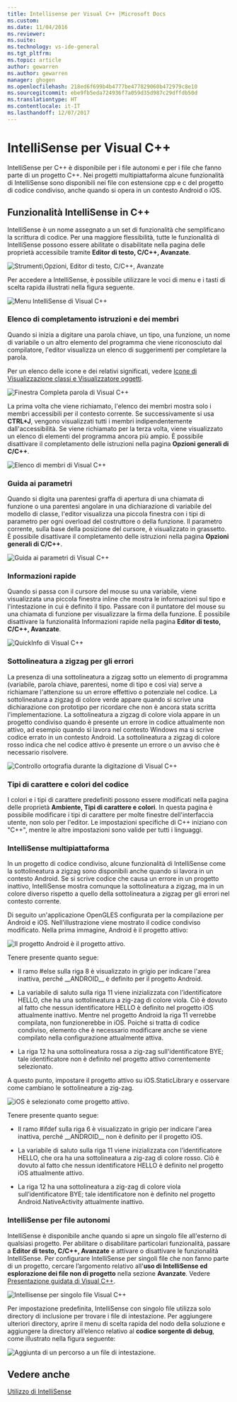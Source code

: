 ```yaml
---
title: Intellisense per Visual C++ |Microsoft Docs
ms.custom: 
ms.date: 11/04/2016
ms.reviewer: 
ms.suite: 
ms.technology: vs-ide-general
ms.tgt_pltfrm: 
ms.topic: article
author: gewarren
ms.author: gewarren
manager: ghogen
ms.openlocfilehash: 218ed6f699b4b4777be477829060b472979c8e10
ms.sourcegitcommit: ebe9fb5eda724936f7a059d35d987c29dffdb50d
ms.translationtype: HT
ms.contentlocale: it-IT
ms.lasthandoff: 12/07/2017
---
```

# <a name="visual-c-intellisense"></a>IntelliSense per Visual C++

IntelliSense per C++ è disponibile per i file autonomi e per i file che fanno parte di un progetto C++. Nei progetti multipiattaforma alcune funzionalità di IntelliSense sono disponibili nei file con estensione cpp e c del progetto di codice condiviso, anche quando si opera in un contesto Android o iOS.

## <a name="intellisense-features-in-c"></a>Funzionalità IntelliSense in C++

IntelliSense è un nome assegnato a un set di funzionalità che semplificano la scrittura di codice. Per una maggiore flessibilità, tutte le funzionalità di IntelliSense possono essere abilitate o disabilitate nella pagina delle proprietà accessibile tramite **Editor di testo, C/C++, Avanzate**.

![Strumenti,Opzioni, Editor di testo, C&#47;C&#43;&#43;, Avanzate](../ide/media/sintellisensecpptoolsoptions.PNG "sIntelliSenseCppToolsOptions")

Per accedere a IntelliSense, è possibile utilizzare le voci di menu e i tasti di scelta rapida illustrati nella figura seguente.

![Menu IntelliSense di Visual C&#43;&#43;](../ide/media/vs2015_cpp_intellisense_menu.png "vs2015_cpp_intellisense_menu")

### <a name="statement-completion-and-member-list"></a>Elenco di completamento istruzioni e dei membri

Quando si inizia a digitare una parola chiave, un tipo, una funzione, un nome di variabile o un altro elemento del programma che viene riconosciuto dal compilatore, l'editor visualizza un elenco di suggerimenti per completare la parola.

Per un elenco delle icone e dei relativi significati, vedere [Icone di Visualizzazione classi e Visualizzatore oggetti](../ide/class-view-and-object-browser-icons.md).

![Finestra Completa parola di Visual C&#43;&#43;](../ide/media/vs2015_cpp_complete_word.png "vs2015_cpp_complete_word")

La prima volta che viene richiamato, l'elenco dei membri mostra solo i membri accessibili per il contesto corrente. Se successivamente si usa **CTRL+J**, vengono visualizzati tutti i membri indipendentemente dall'accessibilità. Se viene richiamato per la terza volta, viene visualizzato un elenco di elementi del programma ancora più ampio. È possibile disattivare il completamento delle istruzioni nella pagina **Opzioni generali di C/C++**.

![Elenco di membri di Visual C&#43;&#43;](../ide/media/vs2015_cpp_list_members.png "vs2015_cpp_list_members")

### <a name="parameter-help"></a>Guida ai parametri

Quando si digita una parentesi graffa di apertura di una chiamata di funzione o una parentesi angolare in una dichiarazione di variabile del modello di classe, l'editor visualizza una piccola finestra con i tipi di parametro per ogni overload del costruttore o della funzione. Il parametro corrente, sulla base della posizione del cursore, è visualizzato in grassetto. È possibile disattivare il completamento delle istruzioni nella pagina **Opzioni generali di C/C++**.

![Guida ai parametri di Visual C&#43;&#43;](../ide/media/vs_2015_cpp_param_help.png "vs_2015_cpp_param_help")

### <a name="quick-info"></a>Informazioni rapide

Quando si passa con il cursore del mouse su una variabile, viene visualizzata una piccola finestra inline che mostra le informazioni sul tipo e l'intestazione in cui è definito il tipo. Passare con il puntatore del mouse su una chiamata di funzione per visualizzare la firma della funzione. È possibile disattivare la funzionalità Informazioni rapide nella pagina **Editor di testo, C/C++, Avanzate**.

![QuickInfo di Visual C&#43;&#43;](../ide/media/vs2015_cpp_quickinfo.png "vs2015_cpp_quickInfo")

### <a name="error-squiggles"></a>Sottolineatura a zigzag per gli errori

La presenza di una sottolineatura a zigzag sotto un elemento di programma (variabile, parola chiave, parentesi, nome di tipo e così via) serve a richiamare l'attenzione su un errore effettivo o potenziale nel codice. La sottolineatura a zigzag di colore verde appare quando si scrive una dichiarazione con prototipo per ricordare che non è ancora stata scritta l'implementazione. La sottolineatura a zigzag di colore viola appare in un progetto condiviso quando è presente un errore in codice attualmente non attivo, ad esempio quando si lavora nel contesto Windows ma si scrive codice errato in un contesto Android. La sottolineatura a zigzag di colore rosso indica che nel codice attivo è presente un errore o un avviso che è necessario risolvere.

![Controllo ortografia durante la digitazione di Visual C&#43;&#43;](../ide/media/vs2015_cpp_error_quiggles.png "vs2015_cpp_error_quiggles")

### <a name="code-colorization-and-fonts"></a>Tipi di carattere e colori del codice

I colori e i tipi di carattere predefiniti possono essere modificati nella pagina delle proprietà **Ambiente, Tipi di carattere e colori**. In questa pagina è possibile modificare i tipi di carattere per molte finestre dell'interfaccia utente, non solo per l'editor. Le impostazioni specifiche di C++ iniziano con "C++", mentre le altre impostazioni sono valide per tutti i linguaggi.

### <a name="cross-platform-intellisense"></a>IntelliSense multipiattaforma

In un progetto di codice condiviso, alcune funzionalità di IntelliSense come la sottolineatura a zigzag sono disponibili anche quando si lavora in un contesto Android. Se si scrive codice che causa un errore in un progetto inattivo, IntelliSense mostra comunque la sottolineatura a zigzag, ma in un colore diverso rispetto a quello della sottolineatura a zigzag per gli errori nel contesto corrente.

Di seguito un'applicazione OpenGLES configurata per la compilazione per Android e iOS. Nell’illustrazione viene mostrato il codice condiviso modificato. Nella prima immagine, Android è il progetto attivo:

![Il progetto Android è il progetto attivo.](../ide/media/intellisensecppcrossplatform.png "IntelliSenseCppCrossPlatform")

Tenere presente quanto segue:

- Il ramo #else sulla riga 8 è visualizzato in grigio per indicare l'area inattiva, perché __ANDROID\_\_ è definito per il progetto Android.

- La variabile di saluto sulla riga 11 viene inizializzata con l’identificatore HELLO, che ha una sottolineatura a zig-zag di colore viola. Ciò è dovuto al fatto che nessun identificatore HELLO è definito nel progetto iOS attualmente inattivo. Mentre nel progetto Android la riga 11 verrebbe compilata, non funzionerebbe in iOS. Poiché si tratta di codice condiviso, elemento che è necessario modificare anche se viene compilato nella configurazione attualmente attiva.

- La riga 12 ha una sottolineatura rossa a zig-zag sull'identificatore BYE; tale identificatore non è definito nel progetto attivo correntemente selezionato.

A questo punto, impostare il progetto attivo su iOS.StaticLibrary e osservare come cambiano le sottolineature a zig-zag.

![iOS è selezionato come progetto attivo.](../ide/media/intellisensecppcrossplatform2.png "IntelliSenseCppCrossPlatform2")

Tenere presente quanto segue:

- Il ramo #ifdef sulla riga 6 è visualizzato in grigio per indicare l'area inattiva, perché __ANDROID\_\_ non è definito per il progetto iOS.

- La variabile di saluto sulla riga 11 viene inizializzata con l’identificatore HELLO, che ora ha una sottolineatura a zig-zag di colore rosso. Ciò è dovuto al fatto che nessun identificatore HELLO è definito nel progetto iOS attualmente attivo.

- La riga 12 ha una sottolineatura a zig-zag di colore viola sull’identificatore BYE; tale identificatore non è definito nel progetto Android.NativeActivity attualmente inattivo.

### <a name="intellisense-for-stand-alone-files"></a>IntelliSense per file autonomi

IntelliSense è disponibile anche quando si apre un singolo file all'esterno di qualsiasi progetto. Per abilitare o disabilitare particolari funzionalità, passare a **Editor di testo, C/C++, Avanzate** e attivare o disattivare le funzionalità IntelliSense. Per configurare IntelliSense per singoli file che non fanno parte di un progetto, cercare l’argomento relativo all'**uso di IntelliSense ed esplorazione dei file non di progetto** nella sezione **Avanzate**. Vedere [Presentazione guidata di Visual C++](http://msdn.microsoft.com/en-us/499cb66f-7df1-45d6-8b6b-33d94fd1f17c).

![Intellisense per singolo file Visual C&#43;&#43;](../ide/media/vs2015_cpp_single_file_intellisense.png "vs2015_cpp_single_file_intellisense")

Per impostazione predefinita, IntelliSense con singolo file utilizza solo directory di inclusione per trovare i file di intestazione. Per aggiungere ulteriori directory, aprire il menu di scelta rapida del nodo della soluzione e aggiungere la directory all’elenco relativo al **codice sorgente di debug**, come illustrato nella figura seguente:

![Aggiunta di un percorso a un file di intestazione.](../ide/media/intellisensedebugyourcode.jpg "IntelliSenseDebugYourCode")

## <a name="see-also"></a>Vedere anche

[Utilizzo di IntelliSense](../ide/using-intellisense.md)